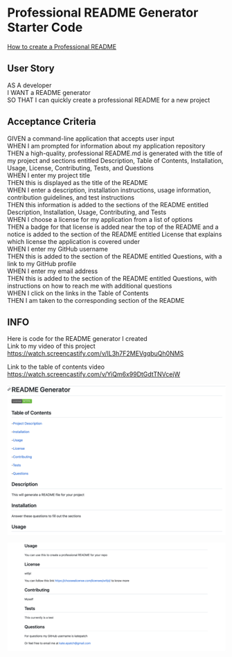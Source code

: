 # Professional README Generator Starter Code

[How to create a Professional README](https://coding-boot-camp.github.io/full-stack/github/professional-readme-guide)

## User Story

AS A developer</br>
I WANT a README generator</br>
SO THAT I can quickly create a professional README for a new project

## Acceptance Criteria

GIVEN a command-line application that accepts user input</br>
WHEN I am prompted for information about my application repository</br>
THEN a high-quality, professional README.md is generated with the title of my project and sections entitled Description, Table of Contents, Installation, Usage, License, Contributing, Tests, and Questions</br>
WHEN I enter my project title</br>
THEN this is displayed as the title of the README</br>
WHEN I enter a description, installation instructions, usage information, contribution guidelines, and test instructions</br>
THEN this information is added to the sections of the README entitled Description, Installation, Usage, Contributing, and Tests</br>
WHEN I choose a license for my application from a list of options</br>
THEN a badge for that license is added near the top of the README and a notice is added to the section of the README entitled License that explains which license the application is covered under</br>
WHEN I enter my GitHub username</br>
THEN this is added to the section of the README entitled Questions, with a link to my GitHub profile</br>
WHEN I enter my email address</br>
THEN this is added to the section of the README entitled Questions, with instructions on how to reach me with additional questions</br>
WHEN I click on the links in the Table of Contents</br>
THEN I am taken to the corresponding section of the README</br>

## INFO

Here is code for the README generator I created</br>
Link to my video of this project <https://watch.screencastify.com/v/IL3h7F2MEVgqbuQh0NMS>

Link to the table of contents video <https://watch.screencastify.com/v/YiQm6x99DtGdtTNVcejW>

![Screenshot](./Develop/assests/Screen%20Shot%202022-06-21%20at%206.17.58%20PM.png)

![Screenshot](./Develop/assests/Screen%20Shot%202022-06-21%20at%206.18.19%20PM.png)
